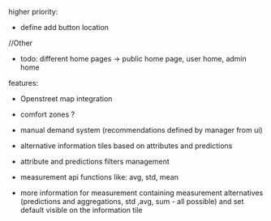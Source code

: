 higher priority:   
- define add button location






//Other
- todo: different home pages -> public home page, user home, admin home
 
 

features:
- Openstreet map integration
- comfort zones ?
- manual demand system (recommendations defined by manager from ui)
- alternative information tiles based on attributes and predictions
- attribute and predictions filters  management 
- measurement api functions like: avg, std, mean
  
- more information for measurement containing measurement alternatives (predictions and aggregations, std ,avg, sum - all possible) and set default visible on the information tile
 



 
